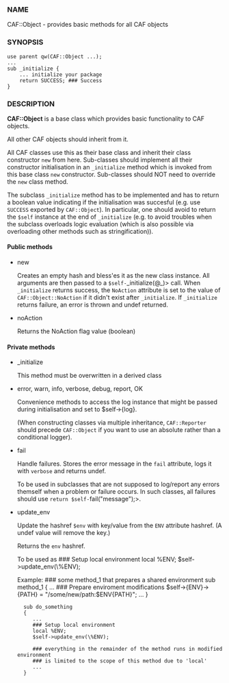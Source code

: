 ### NAME

CAF::Object - provides basic methods for all CAF objects

### SYNOPSIS

    use parent qw(CAF::Object ...);
    ...
    sub _initialize {
        ... initialize your package
        return SUCCESS; ### Success
    }

### DESCRIPTION

**CAF::Object** is a base class which provides basic functionality to
CAF objects.

All other CAF objects should inherit from it.

All CAF classes use this as their base class and inherit their class
constructor `new` from here. Sub-classes should implement all their
constructor initialisation in an `_initialize` method which is invoked
from this base class `new` constructor. Sub-classes should NOT need to
override the `new` class method.

The subclass `_initialize` method has to be implemented
and has to return a boolean value indicating if the initialisation was succesful
(e.g. use `SUCCESS` exported by `CAF::Object`).
In particular, one should avoid to return the `$self` instance at the end of
`_initialize` (e.g. to avoid troubles when the subclass overloads logic evaluation
(which is also possible via overloading other methods such as stringification)).

#### Public methods

- new

    Creates an empty hash and bless'es it as the new class instance. All arguments are then passed
    to a `$self-`\_initialize(@\_)> call.
    When `_initialize` returns success, the `NoAction` attribute is set to the value of
    `CAF::Object::NoAction` if it didn't exist after `_initialize`.
    If `_initialize` returns failure, an error is thrown and undef returned.

- noAction

    Returns the NoAction flag value (boolean)

#### Private methods

- \_initialize

    This method must be overwritten in a derived class

- error, warn, info, verbose, debug, report, OK

    Convenience methods to access the log instance that might
    be passed during initialisation and set to $self->{log}.

    (When constructing classes via multiple inheritance,
    `CAF::Reporter` should precede `CAF::Object` if you want
    to use an absolute rather than a conditional logger).

- fail

    Handle failures. Stores the error message in the `fail` attribute,
    logs it with `verbose` and returns undef.

    To be used in subclasses that are not supposed to log/report
    any errors themself when a problem or failure occurs.
    In such classes, all failures should use `return $self-`fail("message");>.

- update\_env

    Update the hashref `$env` with key/value
    from the `ENV` attribute hashref.
    (A undef value will remove the key.)

    Returns the `env` hashref.

    To be used as
        ### Setup local environment
        local %ENV;
        $self->update\_env(\\%ENV);

    Example:
        ### some method\_1 that prepares a shared environment
        sub method\_1
        {
            ...
            ### Prepare enviroment modifications
            $self->{ENV}->{PATH} = "/some/new/path:$ENV{PATH}";
            ...
        }

        sub do_something
        {
           ...
           ### Setup local environment
           local %ENV;
           $self->update_env(\%ENV);

           ### everything in the remainder of the method runs in modified environment
           ### is limited to the scope of this method due to 'local'
           ...
        }
